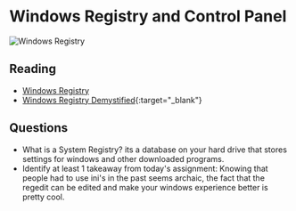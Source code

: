 # Windows Registry and Control Panel

![Windows Registry](https://upload.wikimedia.org/wikipedia/en/9/97/Registry_Editor_icon.png)

## Reading
- [Windows Registry](https://www.youtube.com/watch?v=E6ROLfd8RFo)
- [Windows Registry Demystified](https://www.howtogeek.com/370022/windows-registry-demystified-what-you-can-do-with-it/){:target="_blank"}

## Questions

- What is a System Registry? its a database on your hard drive that stores settings for windows and other downloaded programs.
- Identify at least 1 takeaway from today's assignment: Knowing that people had to use ini's in the past seems archaic, the fact that the regedit can be edited and make your windows experience better is pretty cool.
